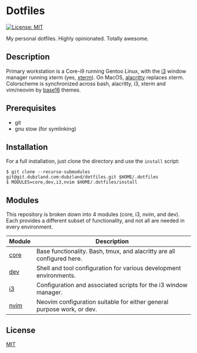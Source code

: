 # Dotfiles
[![License: MIT](https://img.shields.io/badge/License-MIT-yellow.svg)](https://opensource.org/licenses/MIT)

My personal dotfiles.  Highly opinionated.  Totally awesome.

## Description

Primary workstation is a Core-i9 running Gentoo Linux, with the [i3][i3] window
manager running xterm (yes, [xterm][xterm]). On MacOS, [alacritty][alacritty]
replaces xterm.  Colorscheme is synchronized across bash, alacritty, i3, xterm
and vim/neovim by [base16][base16] themes.

## Prerequisites

- git
- gnu stow (for symlinking)

## Installation

For a full installation, just clone the directory and use the `install` script:

```console
$ git clone --recurse-submodules git@git.dubzland.com:dubzland/dotfiles.git $HOME/.dotfiles
$ MODULES=core,dev,i3,nvim $HOME/.dotfiles/install
```

## Modules

This repository is broken down into 4 modules (core, i3, nvim, and dev). Each
provides a different subset of functionality, and not all are needed in every
environment.

| Module                 | Description                                                            |
| ---------------------- | ---------------------------------------------------------------------- |
| [core](core/README.md) | Base functionality. Bash, tmux, and alacritty are all configured here. |
| [dev](dev/README.md)   | Shell and tool configuration for various development environments.     |
| [i3](i3/README.md)     | Configuration and associated scripts for the i3 window manager.        |
| [nvim](nvim/README.md) | Neovim configuration suitable for either general purpose work, or dev. |

## License

[MIT](LICENSE)

[i3]: https://i3wm.org/
[neovim]: https://neovim.io/
[xterm]: https://invisible-island.net/xterm/
[base16]: https://github.com/tinted-theming
[alacritty]: https://alacritty.org/
[alacritty-install]: https://github.com/alacritty/alacritty/blob/master/INSTALL.md#terminfo
